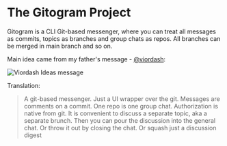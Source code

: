 # The Gitogram Project

Gitogram is a CLI Git-based messenger, where you can treat all messages as commits, topics as branches and group chats as repos. All branches can be merged in main branch and so on.

Main idea came from my father's message - [@viordash](https://github.com/viordash):

![Viordash Ideas message](https://www.dropbox.com/scl/fi/nhg2qfrco41m6lgsv2ikr/viordash-ideas.png?rlkey=jgqtfmk3k9pun0ino56ikd08d&dl=0 "Idea root of Gitogram")

Translation:
> A git-based messenger. Just a UI wrapper over the git. Messages are comments on a commit. One repo is one group chat. Authorization is native from git. It is convenient to discuss a separate topic, aka a separate brunch. Then you can pour the discussion into the general chat. Or throw it out by closing the chat. Or squash just a discussion digest
